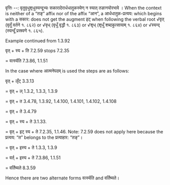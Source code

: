 

वृत्तिः --: वृतुवृधुशृधुस्यन्दूभ्यः सकारादेरार्धधातुकस्येण् न स्यात् तङानयोरभावे । When the context is neither of a “तङ्” affix nor of the affix “आन”, a आर्धधातुक-प्रत्यय: which begins with a सकार: does not get the augment इट् when following the verbal root √वृत् (वृतुँ वर्तने १. ८६२) or √वृध् (वृधुँ वृद्धौ १. ८६३) or √शृध् (शृधुँ शब्दकुत्सायाम् १. ८६४) or √स्यन्द् (स्यन्दूँ प्रस्रवणे १. ८६५).


Example continued from 1.3.92


वृत् + स्य + ति 7.2.59 stops 7.2.35 

= वर्त्स्यति 7.3.86, 1.1.51


In the case where आत्मनेपदम् is used the steps are as follows:


वृत् + लृँट् 3.3.13 

= वृत् + ल् 1.3.2, 1.3.3, 1.3.9 

= वृत् + त 3.4.78, 1.3.92, 1.4.100, 1.4.101, 1.4.102, 1.4.108 

= वृत् + ते 3.4.79 

= वृत् + स्य + ते 3.1.33. 

= वृत् + इट् स्य + ते 7.2.35, 1.1.46. Note: 7.2.59 does not apply here because the प्रत्यय: “त” belongs to the प्रत्याहार: “तङ्”। 

= वृत् + इस्य + ते 1.3.3, 1.3.9 

= वर्त् + इस्य + ते 7.3.86, 1.1.51 

= वर्तिष्यते 8.3.59


Hence there are two alternate forms वर्त्स्यति and वर्तिष्यते।

